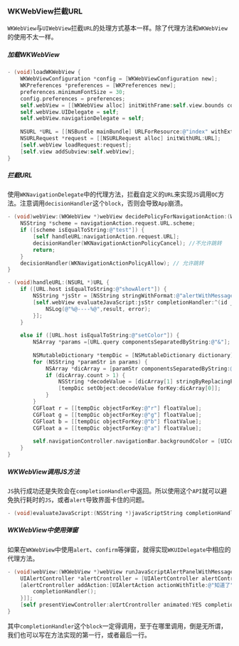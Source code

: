 ### WKWebView拦截URL

`WKWebView`与`UIWebView`拦截`URL`的处理方式基本一样。除了代理方法和`WKWebView`的使用不太一样。

##### 加载WKWebView



```objectivec
- (void)loadWKWebView {
    WKWebViewConfiguration *config = [WKWebViewConfiguration new];
    WKPreferences *preferences = [WKPreferences new];
    preferences.minimumFontSize = 30;
    config.preferences = preferences;
    self.webView = [[WKWebView alloc] initWithFrame:self.view.bounds configuration:config];
    self.webView.UIDelegate = self;
    self.webView.navigationDelegate = self;
    
    NSURL *URL = [[NSBundle mainBundle] URLForResource:@"index" withExtension:@"html"];
    NSURLRequest *request = [[NSURLRequest alloc] initWithURL:URL];
    [self.webView loadRequest:request];
    [self.view addSubview:self.webView];
}
```

##### 拦截URL

使用`WKNavigationDelegate`中的代理方法，拦截自定义的`URL`来实现`JS`调用`OC`方法。注意调用`decisionHandler`这个`block`，否则会导致`App`崩溃。



```objectivec
- (void)webView:(WKWebView *)webView decidePolicyForNavigationAction:(WKNavigationAction *)navigationAction decisionHandler:(void (^)(WKNavigationActionPolicy))decisionHandler {
    NSString *scheme = navigationAction.request.URL.scheme;
    if ([scheme isEqualToString:@"test"]) {
        [self handleURL:navigationAction.request.URL];
        decisionHandler(WKNavigationActionPolicyCancel); //不允许跳转
        return;
    }
    decisionHandler(WKNavigationActionPolicyAllow); // 允许跳转
}
```



```objectivec
- (void)handleURL:(NSURL *)URL {
    if ([URL.host isEqualToString:@"showAlert"]) {
        NSString *jsStr = [NSString stringWithFormat:@"alertWithMessage('%@')",@"OC调用JS的方法"];
        [self.webView evaluateJavaScript:jsStr completionHandler:^(id _Nullable result, NSError * _Nullable error) {
            NSLog(@"%@----%@",result, error);
        }];
    }
    
    else if ([URL.host isEqualToString:@"setColor"]) {
        NSArray *params =[URL.query componentsSeparatedByString:@"&"];
        
        NSMutableDictionary *tempDic = [NSMutableDictionary dictionary];
        for (NSString *paramStr in params) {
            NSArray *dicArray = [paramStr componentsSeparatedByString:@"="];
            if (dicArray.count > 1) {
                NSString *decodeValue = [dicArray[1] stringByReplacingPercentEscapesUsingEncoding:NSUTF8StringEncoding];
                [tempDic setObject:decodeValue forKey:dicArray[0]];
            }
        }
        CGFloat r = [[tempDic objectForKey:@"r"] floatValue];
        CGFloat g = [[tempDic objectForKey:@"g"] floatValue];
        CGFloat b = [[tempDic objectForKey:@"b"] floatValue];
        CGFloat a = [[tempDic objectForKey:@"a"] floatValue];
        
        self.navigationController.navigationBar.backgroundColor = [UIColor colorWithRed:r/255.0 green:g/255.0 blue:b/255.0 alpha:a];
    }
}
```

##### WKWebView调用JS方法

`JS`执行成功还是失败会在`completionHandler`中返回。所以使用这个`API`就可以避免执行耗时的`JS`，或者`alert`导致界面卡住的问题。



```objectivec
- (void)evaluateJavaScript:(NSString *)javaScriptString completionHandler:(void (^ _Nullable)(_Nullable id, NSError * _Nullable error))completionHandler;
```

##### WKWebView中使用弹窗

如果在`WKWebView`中使用`alert`、`confirm`等弹窗，就得实现`WKUIDelegate`中相应的代理方法。



```objectivec
- (void)webView:(WKWebView *)webView runJavaScriptAlertPanelWithMessage:(NSString *)message initiatedByFrame:(WKFrameInfo *)frame completionHandler:(void (^)(void))completionHandler {
    UIAlertController *alertCrontroller = [UIAlertController alertControllerWithTitle:@"提示" message:message preferredStyle:UIAlertControllerStyleAlert];
    [alertCrontroller addAction:[UIAlertAction actionWithTitle:@"知道了" style:UIAlertActionStyleCancel handler:^(UIAlertAction * _Nonnull action) {
        completionHandler();
    }]];
    [self presentViewController:alertCrontroller animated:YES completion:nil];
}
```

其中`completionHandler`这个`block`一定得调用，至于在哪里调用，倒是无所谓，我们也可以写在方法实现的第一行，或者最后一行。

